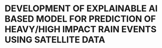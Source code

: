 # DEVELOPMENT OF EXPLAINABLE AI BASED MODEL FOR PREDICTION OF HEAVY/HIGH IMPACT RAIN EVENTS USING SATELLITE DATA
